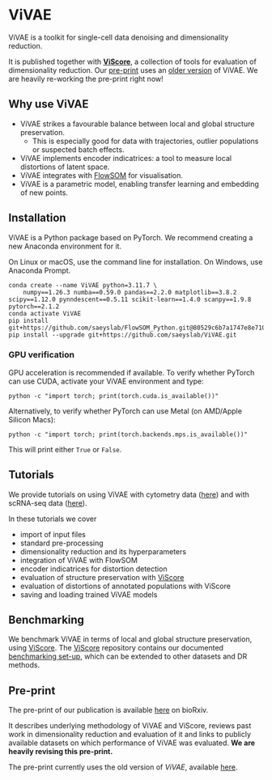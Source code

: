 # ViVAE

ViVAE is a toolkit for single-cell data denoising and dimensionality reduction.

It is published together with **[ViScore](https://github.com/saeyslab/ViScore)**, a collection of tools for evaluation of dimensionality reduction.
Our [pre-print](https://www.biorxiv.org/content/10.1101/2023.11.23.568428v2) uses an [older version](https://github.com/saeyslab/ViVAE_old) of ViVAE.
We are heavily re-working the pre-print right now!

## Why use ViVAE

* ViVAE strikes a favourable balance between local and global structure preservation.
    * This is especially good for data with trajectories, outlier populations or suspected batch effects.
* ViVAE implements encoder indicatrices: a tool to measure local distortions of latent space.
* ViVAE integrates with [FlowSOM](https://github.com/saeyslab/FlowSOM_Python) for visualisation.
* ViVAE is a parametric model, enabling transfer learning and embedding of new points.

## Installation

ViVAE is a Python package based on PyTorch.
We recommend creating a new Anaconda environment for it.

On Linux or macOS, use the command line for installation.
On Windows, use Anaconda Prompt.

```
conda create --name ViVAE python=3.11.7 \
    numpy==1.26.3 numba==0.59.0 pandas==2.2.0 matplotlib==3.8.2 scipy==1.12.0 pynndescent==0.5.11 scikit-learn==1.4.0 scanpy==1.9.8 pytorch==2.1.2
conda activate ViVAE
pip install git+https://github.com/saeyslab/FlowSOM_Python.git@80529c6b7a1747e8e71042102ac8762c3bfbaa1b
pip install --upgrade git+https://github.com/saeyslab/ViVAE.git
```

### GPU verification

GPU acceleration is recommended if available.
To verify whether PyTorch can use CUDA, activate your ViVAE environment and type:

```
python -c "import torch; print(torch.cuda.is_available())"
```

Alternatively, to verify whether PyTorch can use Metal (on AMD/Apple Silicon Macs):

```
python -c "import torch; print(torch.backends.mps.is_available())"
```

This will print either `True` or `False`.

## Tutorials

We provide tutorials on using ViVAE with cytometry data ([here](https://github.com/saeyslab/ViVAE/blob/main/example_cytometry.ipynb)) and with scRNA-seq data ([here](https://colab.research.google.com/drive/1eNpgH_TzbCSu-_4ZPmK7tk6It4BYK5sh?usp=sharing)).

In these tutorials we cover

* import of input files
* standard pre-processing
* dimensionality reduction and its hyperparameters
* integration of ViVAE with FlowSOM
* encoder indicatrices for distortion detection
* evaluation of structure preservation with [ViScore](https://github.com/saeyslab/ViScore)
* evaluation of distortions of annotated populations with ViScore
* saving and loading trained ViVAE models

## Benchmarking

We benchmark ViVAE in terms of local and global structure preservation, using [ViScore](https://github.com/saeyslab/ViScore).
The [ViScore](https://github.com/saeyslab/ViScore) repository contains our documented [benchmarking set-up](https://github.com/saeyslab/ViScore/blob/main/benchmarking), which can be extended to other datasets and DR methods.

## Pre-print

The pre-print of our publication is available [here](https://www.biorxiv.org/content/10.1101/2023.11.23.568428v2) on bioRxiv.

It describes underlying methodology of ViVAE and ViScore, reviews past work in dimensionality reduction and evaluation of it and links to publicly available datasets on which performance of ViVAE was evaluated.
**We are heavily revising this pre-print.**

The pre-print currently uses the old version of *ViVAE*, available [here](https://github.com/saeyslab/ViVAE_old).
